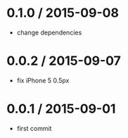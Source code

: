 
0.1.0 / 2015-09-08
==================

 * change dependencies

0.0.2 / 2015-09-07
==================

 * fix iPhone 5 0.5px

0.0.1 / 2015-09-01
==================

 * first commit
